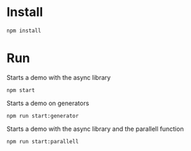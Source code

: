 # Install

```
npm install
```

# Run

Starts a demo with the async library

```
npm start
```

Starts a demo on generators

```
npm run start:generator
```

Starts a demo with the async library and the parallell function

```
npm run start:parallell
```
